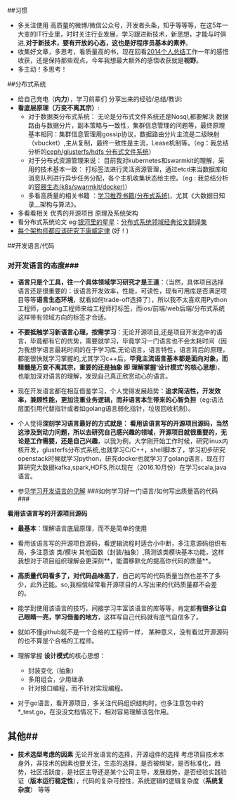 ##习惯
 - 多关注使用 高质量的微博/微信公众号，开发者头条，知乎等等等，在这5年一大变的IT行业里，时时关注行业发展，学习跟进新技术，新思想，才能与时俱进,**对于新技术，要有开放的心态，这也是好程序员基本的素养**。
 - 收集好文章，多思考，看质量高的书，现在回看[2014个人总结](http://blog.csdn.net/u010129347/article/details/43935727)工作一年的感悟收获，还是保持那些观点，今年我想最大额外的感悟收获就是**视野**。
- 多主动！多思考！ 

##分布式系统
- 给自己充电（**内力**），学习前辈们 分享出来的经验/总结/教训:
 - **看底层原理（万变不离其宗）**:
   - 对于数据类分布式系统： 无论是分布式文件系统还是Nosql,都要解决 数据路由与数据分片，副本策略与一致性，集群信息管理的问题等，最终原理基本相同：集群信息管理用gossip协议，数据路由分片主流是二级映射（vbucket）,主从复制，最终一致性是主流，Lease机制等。（eg：我总结分析的[ceph/glusterfs/hdfs 分布式文件系统](https://github.com/yucs/yucs-awesome-resource/blob/master/filesystem(ceph%2Cglusterfs%2Chdfs).md)）
   - 对于分布式资源管理来说： 目前我对kubernetes和swarmkit的理解，采用的技术基本一致： 打标签法进行灵活资源管理，通过etcd来当数据库和消息队列进行异步任务分配，各个主机收集状态给主控。（eg : 我总结分析的[容器生态(k8s/swarmkit/docker)](https://github.com/yucs/yucs-awesome-resource/blob/master/%E5%AE%B9%E5%99%A8%E7%94%9F%E6%80%81.md)）
   - 多看高质量的相关书籍 ：[学习推荐书籍(分布式系统)](https://github.com/yucs/yucs-awesome-resource/blob/master/%E5%AD%A6%E4%B9%A0%E6%8E%A8%E8%8D%90%E4%B9%A6%E7%B1%8D(%E5%88%86%E5%B8%83%E5%BC%8F%E7%B3%BB%E7%BB%9F).md)，尤其《大数据日知录__架构与算法》。
 - 多看看相关 优秀的开源项目 原理及系统架构
 - 看分布式系统论文 eg:[银河里的星星](http://duanple.blog.163.com/)：[分布式系统领域经典论文翻译集](http://duanple.blog.163.com/blog/static/709717672011330101333271/)
 - [每个架构师都应该研究下康威定律](http://www.infoq.com/cn/articles/every-architect-should-study-conway-law/) (好！)





##开发语言/代码
### 对开发语言的态度###

-  **语言只是个工具，往一个具体领域学习研究才是王道**：（当然，具体项目选择语言还是很重要的：该语言开发效率，性能，可读性，现有可用库是否满足项目等等**语言生态环境**，就看如何trade-off选择了），所以我不太喜欢用Python工程师，golang工程师来给工程师打标签，而ios/前端/web后端/分布式系统 这样带有领域方向的标签才合适。


- **不要抵触学习新语言心理，按需学习**：无论开源项目,还是项目开发选中的语言，毕竟都有它的优势，需要就学习，毕竟学习一门语言也不会太耗时间（因为我想学语言最耗时间的在于学习库,无论语言，语言特性，语言背后的原理，都能很快就学习掌握的,尤其学习c++后，**毕竟主流语言基本都是面向对象，而精髓是万变不离其宗，重要的还是抽象 即 理解掌握‘设计模式’的核心思想**)，也能加深对语言的理解，发现自己真正欣赏动心的语言。


- 现在开发语言都在相互借鉴学习，个人觉得发展趋势：**追求简洁性，开发效率，兼顾性能，更加注重业务逻辑，而非语言本生带来的心智负担**（eg:语法层面引用代替指针或者如golang语言弱化指针，垃圾回收机制）。
 
- 个人觉得**深刻学习语言最好的方式就是： 看用该语言写的开源项目源码，当然这涉及到动力问题，所以去研究自己感兴趣的领域，开源项目就很重要的，无论是工作需要，还是自己兴趣**，以我为例，大学刚开始工作时候，研究linux内核开发，glusterfs分布式系统,也就学习C/C++，shell脚本了，学习初步研究openstack时候就学习python，研究docker也就学习了golang语言，现在打算研究大数据kafka,spark,HDFS,所以现在（2016.10月份）在学习scala,java语言。

- 参见[学习开发语言的见解](https://github.com/yucs/yucs-awesome-resource/blob/master/%E5%BC%80%E5%8F%91%E8%AF%AD%E8%A8%80.md)
###如何学习好一门语言/如何写出质量高的代码 ###

**看用该语言写的开源项目源码**

- **最基本**：理解语言底层原理，而不是简单的使用

- 看用该语言写的开源项目源码，看逻辑流程时适合小中断，多注意源码组织布局，多注意该 类/模块 其他函数（封装/抽象）,猜测该类模块基本功能，这样我想对于项目组织理解会更深刻**，能潜移默化的提高你代码的质量**。

- **高质量代码看多了，对代码品味高了**，自己的写的代码质量当然也差不了多少，此外还能。so,我相信经常看开源项目的人写出来的代码质量都不会差的。
- 能学到使用该语言的技巧，间接学习丰富该语言的库等等，肯定都**有很多让自己眼睛一亮，学习借鉴的地方**，这样写自己代码就有底气自信多了。

- 就如不懂github就不是一个合格的工程师一样， 某种意义，没有看过开源源码的也不算是个合格的工程师。

- 理解掌握 **设计模式**的核心思想：
	- 封装变化（抽象)
	- 多用组合，少用继承
	- 针对接口编程，而不针对实现编程。

- 对于go语言，看开源项目，多关注代码组织结构时，也多注意包中的*_test.go，在没没文档情况下，相对容易理解该包作用。

## 其他##
- **技术选型考虑的因素**  无论开发语言的选择，开源组件的选择 考虑项目技术本身外，非技术的因素也要关注，生态的选择，是否被绑架，是否标准化，趋势，社区活跃度，是社区主导还是某个公司主导，发展趋势，是否经验实践验证（**版本运行稳定性**），代码的复杂可控性，系统逻辑的逻辑复杂度（**系统复杂度**） 等等 



